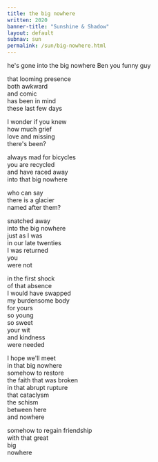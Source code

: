 ```yaml
---
title: the big nowhere 
written: 2020
banner-title: "Sunshine & Shadow" 
layout: default
subnav: sun
permalink: /sun/big-nowhere.html
---
```


<div class="poem">
he's gone    
into the big nowhere  
Ben  
you funny guy  
  
  
that looming presence  
both awkward  
and comic  
has been in mind  
these last few days  
  
  
I wonder if you knew  
how much grief  
love and missing  
there's been?  
  
  
always mad for bicycles  
you are recycled  
and have raced away  
into that big nowhere  
  
  
who can say  
there is a glacier  
named after them?  
  
  
snatched away  
into the big nowhere  
just as I was  
in our late twenties  
I was returned  
you  
were not  
  
  
in the first shock  
of that absence  
I would have swapped  
my burdensome body  
for yours  
so young  
so sweet  
your wit  
and kindness  
were needed  
  
  
I hope we'll meet  
in that big nowhere  
somehow to restore  
the faith that was broken  
in that abrupt rupture  
that cataclysm  
the schism  
between here  
and nowhere  
  
  
somehow to regain friendship  
with that great  
big  
nowhere  
</div>
